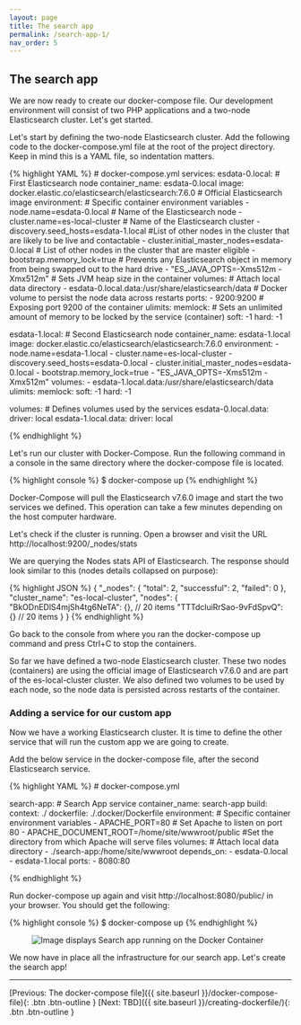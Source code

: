 ```yaml
---
layout: page
title: The search app
permalink: /search-app-1/
nav_order: 5
---
```


## The search app

<p>
We are now ready to create our docker-compose file. Our development environment will consist of two PHP applications and 
a two-node Elasticsearch cluster. Let's get started.
</p>

<p>
Let's start by defining the two-node Elasticsearch cluster. Add the following code to the docker-compose.yml file at the root of the project directory. Keep in mind this is a YAML file,
so indentation matters.
</p>

<p>
{% highlight YAML %}
# docker-compose.yml
services:
  esdata-0.local: # First Elasticsearch node
    container_name: esdata-0.local
    image: docker.elastic.co/elasticsearch/elasticsearch:7.6.0 # Official Elasticsearch image
    environment: # Specific container environment variables
      - node.name=esdata-0.local # Name of the Elasticsearch node
      - cluster.name=es-local-cluster # Name of the Elasticsearch cluster
      - discovery.seed_hosts=esdata-1.local #List of other nodes in the cluster that are likely to be live and contactable
      - cluster.initial_master_nodes=esdata-0.local # List of other nodes in the cluster that are master eligible
      - bootstrap.memory_lock=true # Prevents any Elasticsearch object in memory from being swapped out to the hard drive
      - "ES_JAVA_OPTS=-Xms512m -Xmx512m" # Sets JVM heap size in the container
    volumes: # Attach local data directory
      - esdata-0.local.data:/usr/share/elasticsearch/data # Docker volume to persist the node data across restarts
    ports:
      - 9200:9200 # Exposing port 9200 of the container
    ulimits:
      memlock: # Sets an unlimited amount of memory to be locked by the service (container)
        soft: -1
        hard: -1

  esdata-1.local: # Second Elasticsearch node
    container_name: esdata-1.local
    image: docker.elastic.co/elasticsearch/elasticsearch:7.6.0
    environment:
      - node.name=esdata-1.local
      - cluster.name=es-local-cluster
      - discovery.seed_hosts=esdata-0.local
      - cluster.initial_master_nodes=esdata-0.local
      - bootstrap.memory_lock=true
      - "ES_JAVA_OPTS=-Xms512m -Xmx512m"
    volumes:
      - esdata-1.local.data:/usr/share/elasticsearch/data
    ulimits:
      memlock:
        soft: -1
        hard: -1

volumes: # Defines volumes used by the services
  esdata-0.local.data:
    driver: local
  esdata-1.local.data:
    driver: local

{% endhighlight %} 
</p>

<p>
Let's run our cluster with Docker-Compose. Run the following command in a console in the same directory where
the docker-compose file is located.
</p>

<p>
{% highlight console %}
$ docker-compose up
{% endhighlight %} 
</p>

<p>
Docker-Compose will pull the Elasticsearch v7.6.0 image and start the two services we defined. This operation can take 
a few minutes depending on the host computer hardware.
</p>

<p>
Let's check if the cluster is running. Open a browser and visit the URL http://localhost:9200/_nodes/stats
</p>

<p>
We are querying the Nodes stats API of Elasticsearch. The response should look similar to this (nodes details collapsed on purpose):
</p>

<p>
{% highlight JSON %}
{
    "_nodes": {
        "total": 2,
        "successful": 2,
        "failed": 0
    },
    "cluster_name": "es-local-cluster",
    "nodes": {
        "BkODnEDlS4mjSh4tg6NeTA": {}, // 20 items
        "TTTdcluiRrSao-9vFdSpvQ": {} // 20 items
    }
}
{% endhighlight %} 
</p>

<p>
Go back to the console from where you ran the docker-compose up command and press Ctrl+C to stop the containers.
</p>

<p>
So far we have defined a two-node Elasticsearch cluster. These two nodes (containers) are using the official image 
of Elasticsearch v7.6.0 and are part of the es-local-cluster cluster. We also defined two volumes to be used by each node,
so the node data is persisted across restarts of the container.  
</p>

### Adding a service for our custom app
<p>
Now we have a working Elasticsearch cluster. It is time to define the other service that will run the custom app
we are going to create.
</p>

<p>
Add the below service in the docker-compose file, after the second Elasticsearch service.
</p>

<p>
{% highlight YAML %}
# docker-compose.yml

  search-app: # Search App service
    container_name: search-app
    build:
      context: ./
      dockerfile: ./.docker/Dockerfile
    environment: # Specific container environment variables
      - APACHE_PORT=80 # Set Apache to listen on port 80
      - APACHE_DOCUMENT_ROOT=/home/site/wwwroot/public #Set the directory from which Apache will serve files
    volumes: # Attach local data directory
      - ./search-app:/home/site/wwwroot
    depends_on:
      - esdata-0.local
      - esdata-1.local
    ports:
      - 8080:80

{% endhighlight %} 
</p>

<p>Run docker-compose up again and visit http://localhost:8080/public/ in your browser. You should get the following: </p>

<p>
{% highlight console %}
$ docker-compose up
{% endhighlight %} 
</p>

<p>
<figure>
  <img src="{{ site.baseurl }}/assets/images/search-app-running-from-docker-container.png" alt="Image displays Search app running on the Docker Container">
</figure>
</p>

<p>We now have in place all the infrastructure for our search app. Let's create the search app!</p>

<hr>

[Previous: The docker-compose file]({{ site.baseurl }}/docker-compose-file){: .btn .btn-outline }
[Next: TBD]({{ site.baseurl }}/creating-dockerfile/){: .btn .btn-outline }